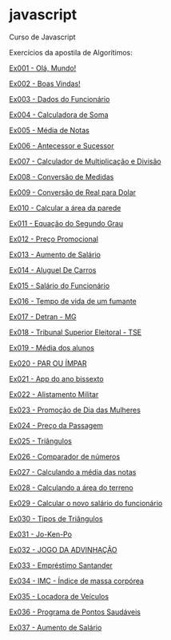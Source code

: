 # javascript
 Curso de Javascript

 Exercícios da apostila de Algorítimos:

 <a href="https://rafaelhissa333.github.io/javascript/exercicios-da-apostila/ex001.html" target="_blank">Ex001 - Olá, Mundo!</a>

  <a href="https://rafaelhissa333.github.io/javascript/exercicios-da-apostila/ex002.html" target="_blank">Ex002 - Boas Vindas!</a>

  <a href="https://rafaelhissa333.github.io/javascript/exercicios-da-apostila/ex003.html" target="_blank">Ex003 - Dados do Funcionário</a>

  <a href="https://rafaelhissa333.github.io/javascript/exercicios-da-apostila/ex004.html" target="_blank">Ex004 - Calculadora de Soma</a>

  <a href="https://rafaelhissa333.github.io/javascript/exercicios-da-apostila/ex005.html" target="_blank">Ex005 - Média de Notas</a>

  <a href="https://rafaelhissa333.github.io/javascript/exercicios-da-apostila/ex006.html" target="_blank">Ex006 - Antecessor e Sucessor</a>

<a href="https://rafaelhissa333.github.io/javascript/exercicios-da-apostila/ex007.html" target="_blank">Ex007 - Calculador de Multiplicação e Divisão</a>

<a href="https://rafaelhissa333.github.io/javascript/exercicios-da-apostila/ex008.html" target="_blank">Ex008 - Conversão de Medidas</a>

<a href="https://rafaelhissa333.github.io/javascript/exercicios-da-apostila/ex009.html" target="_blank">Ex009 - Conversão de Real para Dolar</a>

<a href="https://rafaelhissa333.github.io/javascript/exercicios-da-apostila/ex010.html" target="_blank">Ex010 - Calcular a área da parede</a>

<a href="https://rafaelhissa333.github.io/javascript/exercicios-da-apostila/ex011.html" target="_blank">Ex011 - Equação do Segundo Grau</a>

<a href="https://rafaelhissa333.github.io/javascript/exercicios-da-apostila/ex012.html" target="_blank">Ex012 - Preço Promocional</a>

<a href="https://rafaelhissa333.github.io/javascript/exercicios-da-apostila/ex013.html" target="_blank">Ex013 - Aumento de Salário</a>

<a href="https://rafaelhissa333.github.io/javascript/exercicios-da-apostila/ex014.html" target="_blank">Ex014 - Aluguel De Carros</a>

<a href="https://rafaelhissa333.github.io/javascript/exercicios-da-apostila/ex015.html" target="_blank">Ex015 - Salário do Funcionário</a>

<a href="https://rafaelhissa333.github.io/javascript/exercicios-da-apostila/ex016.html" target="_blank">Ex016 - Tempo de vida de um fumante</a>

<a href="https://rafaelhissa333.github.io/javascript/exercicios-da-apostila/ex017.html" target="_blank">Ex017 - Detran - MG</a>

<a href="https://rafaelhissa333.github.io/javascript/exercicios-da-apostila/ex018.1.html" target="_blank">Ex018 - Tribunal Superior Eleitoral - TSE</a>

<a href="https://rafaelhissa333.github.io/javascript/exercicios-da-apostila/ex019.html" target="_blank">Ex019 - Média dos alunos</a>

<a href="https://rafaelhissa333.github.io/javascript/exercicios-da-apostila/ex020.html" target="_blank">Ex020 - PAR OU ÍMPAR</a>

<a href="https://rafaelhissa333.github.io/javascript/exercicios-da-apostila/ex021.html" target="_blank">Ex021 - App do ano bissexto</a>

<a href="https://rafaelhissa333.github.io/javascript/exercicios-da-apostila/ex022.html" target="_blank">Ex022 - Alistamento Militar</a>

<a href="https://rafaelhissa333.github.io/javascript/exercicios-da-apostila/ex023.html" target="_blank">Ex023 - Promoção de Dia das Mulheres</a>

<a href="https://rafaelhissa333.github.io/javascript/exercicios-da-apostila/ex024.html" target="_blank">Ex024 - Preço da Passagem</a>

<a href="https://rafaelhissa333.github.io/javascript/exercicios-da-apostila/ex025.html" target="_blank">Ex025 - Triângulos</a>

<a href="https://rafaelhissa333.github.io/javascript/exercicios-da-apostila/ex026.html" target="_blank">Ex026 - Comparador de números</a>

<a href="https://rafaelhissa333.github.io/javascript/exercicios-da-apostila/ex027.html" target="_blank">Ex027 - Calculando a média das notas</a>

<a href="https://rafaelhissa333.github.io/javascript/exercicios-da-apostila/ex028.html" target="_blank">Ex028 - Calculando a área do terreno</a>

<a href="https://rafaelhissa333.github.io/javascript/exercicios-da-apostila/ex029.html" target="_blank">Ex029 - Calcular o novo salário do funcionário</a>

<a href="https://rafaelhissa333.github.io/javascript/exercicios-da-apostila/ex030.html" target="_blank">Ex030 - Tipos de Triângulos</a>

<a href="https://rafaelhissa333.github.io/javascript/exercicios-da-apostila/ex031.html" target="_blank">Ex031 - Jo-Ken-Po</a>

<a href="https://rafaelhissa333.github.io/javascript/exercicios-da-apostila/ex032.html" target="_blank">Ex032 - JOGO DA ADVINHAÇÃO</a>

<a href="https://rafaelhissa333.github.io/javascript/exercicios-da-apostila/ex033.html" target="_blank">Ex033 - Empréstimo Santander</a>

<a href="https://rafaelhissa333.github.io/javascript/exercicios-da-apostila/ex034.html" target="_blank">Ex034 - IMC - Índice de massa corpórea</a>

<a href="https://rafaelhissa333.github.io/javascript/exercicios-da-apostila/ex035.html" target="_blank">Ex035 - Locadora de Veículos</a>

<a href="https://rafaelhissa333.github.io/javascript/exercicios-da-apostila/ex036.html" target="_blank">Ex036 - Programa de Pontos Saudáveis</a>

<a href="https://rafaelhissa333.github.io/javascript/exercicios-da-apostila/ex037.html" target="_blank">Ex037 - Aumento de Salário</a>
